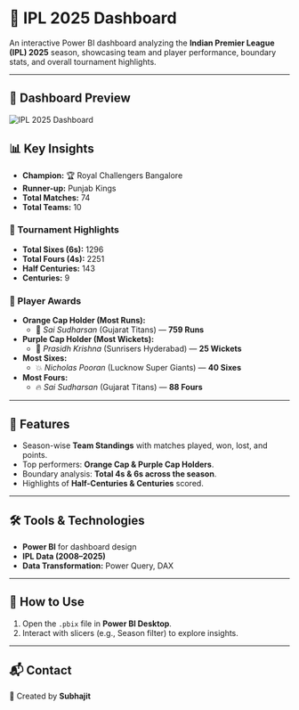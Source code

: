 # 🏏 IPL 2025 Dashboard
An interactive Power BI dashboard analyzing the **Indian Premier League (IPL) 2025** season, showcasing team and player performance, boundary stats, and overall tournament highlights.  

---
## 📸 Dashboard Preview  

![IPL 2025 Dashboard](e5e584c8-6c0a-4c0b-9128-d9e3151eec7f.png)  

## 📊 Key Insights  

- **Champion:** 🏆 Royal Challengers Bangalore  
- **Runner-up:** Punjab Kings  
- **Total Matches:** 74  
- **Total Teams:** 10

 ### 🔹 Tournament Highlights  
- **Total Sixes (6s):** 1296  
- **Total Fours (4s):** 2251  
- **Half Centuries:** 143  
- **Centuries:** 9  

### 🔹 Player Awards  
- **Orange Cap Holder (Most Runs):**  
  - 🧢 *Sai Sudharsan* (Gujarat Titans) — **759 Runs**  
- **Purple Cap Holder (Most Wickets):**  
  - 🎯 *Prasidh Krishna* (Sunrisers Hyderabad) — **25 Wickets**  
- **Most Sixes:**  
  - 💥 *Nicholas Pooran* (Lucknow Super Giants) — **40 Sixes**  
- **Most Fours:**  
  - 🔥 *Sai Sudharsan* (Gujarat Titans) — **88 Fours**
--- 

## 📌 Features  

- Season-wise **Team Standings** with matches played, won, lost, and points.  
- Top performers: **Orange Cap & Purple Cap Holders**.  
- Boundary analysis: **Total 4s & 6s across the season**.  
- Highlights of **Half-Centuries & Centuries** scored.  

---

## 🛠 Tools & Technologies  

- **Power BI** for dashboard design  
- **IPL Data (2008–2025)**  
- **Data Transformation:** Power Query, DAX  

---

## 🚀 How to Use  
1. Open the `.pbix` file in **Power BI Desktop**.  
2. Interact with slicers (e.g., Season filter) to explore insights.  

---

## 📬 Contact  

👤 Created by **Subhajit**
